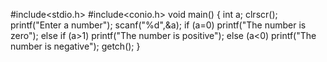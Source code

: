 #include<stdio.h>
#include<conio.h>
void main()
{
int a;
clrscr();
printf("Enter a number");
scanf("%d",&a);
if (a=0)
printf("The number is zero");
else if (a>1)
printf("The number is positive");
else (a<0)
printf("The number is negative");
getch();
}
